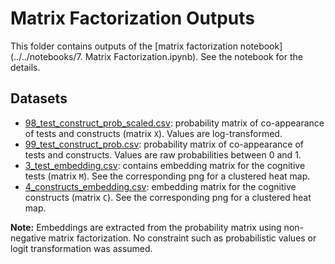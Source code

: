 # Matrix Factorization Outputs

This folder contains outputs of the [matrix factorization notebook](../../notebooks/7. Matrix Factorization.ipynb). See the notebook for the details.

## Datasets

- [98_test_construct_prob_scaled.csv](98_test_construct_prob_scaled.csv): probability matrix of co-appearance of tests and constructs (matrix `X`). Values are log-transformed.
- [99_test_construct_prob.csv](99_test_construct_prob.csv): probability matrix of co-appearance of tests and constructs. Values are raw probabilities between 0 and 1.
- [3_test_embedding.csv](3_test_embedding.csv): contains embedding matrix for the cognitive tests (matrix `M`). See the corresponding png for a clustered heat map.
- [4_constructs_embedding.csv](4_constructs_embedding.csv): embedding matrix for the cognitive constructs (matrix `C`). See the corresponding png for a clustered heat map.

**Note:** Embeddings are extracted from the probability matrix using non-negative matrix factorization. No constraint such as probabilistic values or logit transformation was assumed.
